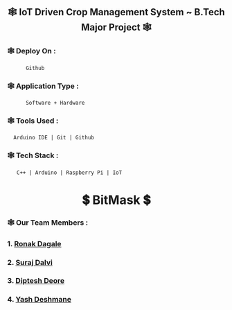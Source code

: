 <!-- Major Project Readme File -->

<!-- Project Name -->
<h2 align="center"> 🕸️ IoT Driven Crop Management System ~ B.Tech Major Project 🕸️ </h2>

<!-- Website Details -->
### **🕸️ Deploy On :**
          Github
  
### **🕸️ Application Type :**
          Software + Hardware 
  
### **🕸️ Tools Used :**
      Arduino IDE | Git | Github

### **🕸️ Tech Stack :**
       C++ | Arduino | Raspberry Pi | IoT

<!-- Team Name -->
<h1 align="center"> 💲 BitMask 💲 </h1>

<!-- Team Member Details -->
### **🕸️ Our Team Members :**
###  1. [Ronak Dagale](https://www.linkedin.com/in/ronak-dagale-83561923b "Ronak Dagale Profile")
###  2. [Suraj Dalvi](https://dev.surajdalvi.me/linkedin "Suraj Dalvi Profile")
###  3. [Diptesh Deore](https://www.linkedin.com/in/diptesh017 "Diptesh Deore Profile")
###  4. [Yash Deshmane](https://www.linkedin.com/in/yash-deshmane-50005b22a "Yash Deshmane Profile")
   
